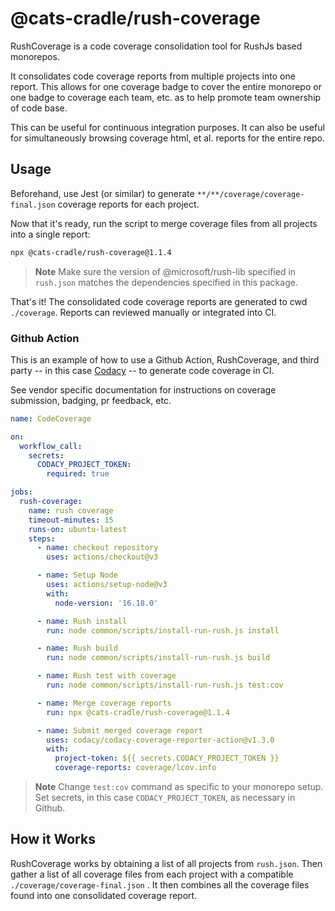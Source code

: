 # @cats-cradle/rush-coverage

RushCoverage is a code coverage consolidation tool for RushJs based monorepos.

It consolidates code coverage reports from multiple projects into one report.
This allows for one coverage badge to cover the entire monorepo or one badge to
coverage each team, etc. as to help promote team ownership of code base.

This can be useful for continuous integration purposes. It can also be useful
for simultaneously browsing coverage html, et al. reports for the entire repo.

## Usage

Beforehand, use Jest (or similar) to generate
`**/**/coverage/coverage-final.json` coverage reports for each project.

Now that it's ready, run the script to merge coverage files from all projects
into a single report:

```bash
npx @cats-cradle/rush-coverage@1.1.4
```

> **Note** Make sure the version of @microsoft/rush-lib specified in `rush.json`
> matches the dependencies specified in this package.

That's it! The consolidated code coverage reports are generated to cwd
`./coverage`. Reports can reviewed manually or integrated into CI.

### Github Action

This is an example of how to use a Github Action, RushCoverage, and third party
-- in this case [Codacy](https://www.codacy.com/) -- to generate code coverage
in CI.

See vendor specific documentation for instructions on coverage submission,
badging, pr feedback, etc.

```yaml
name: CodeCoverage

on:
  workflow_call:
    secrets:
      CODACY_PROJECT_TOKEN:
        required: true

jobs:
  rush-coverage:
    name: rush coverage
    timeout-minutes: 15
    runs-on: ubuntu-latest
    steps:
      - name: checkout repository
        uses: actions/checkout@v3

      - name: Setup Node
        uses: actions/setup-node@v3
        with:
          node-version: '16.18.0'

      - name: Rush install
        run: node common/scripts/install-run-rush.js install

      - name: Rush build
        run: node common/scripts/install-run-rush.js build

      - name: Rush test with coverage
        run: node common/scripts/install-run-rush.js test:cov

      - name: Merge coverage reports
        run: npx @cats-cradle/rush-coverage@1.1.4

      - name: Submit merged coverage report
        uses: codacy/codacy-coverage-reporter-action@v1.3.0
        with:
          project-token: ${{ secrets.CODACY_PROJECT_TOKEN }}
          coverage-reports: coverage/lcov.info
```

> **Note** Change `test:cov` command as specific to your monorepo setup. Set
> secrets, in this case `CODACY_PROJECT_TOKEN`, as necessary in Github.

## How it Works

RushCoverage works by obtaining a list of all projects from `rush.json`. Then
gather a list of all coverage files from each project with a compatible
`./coverage/coverage-final.json` . It then combines all the coverage files found
into one consolidated coverage report.
